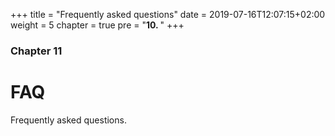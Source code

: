 +++
title = "Frequently asked questions"
date = 2019-07-16T12:07:15+02:00
weight = 5
chapter = true
pre = "<b>10. </b>"
+++

### Chapter 11

# FAQ

Frequently asked questions.
